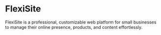 # FlexiSite
FlexiSite is a professional, customizable web platform for small businesses to manage their online presence, products, and content effortlessly.
